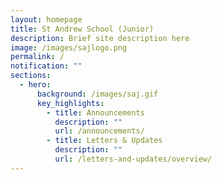 ```yaml
---
layout: homepage
title: St Andrew School (Junior)
description: Brief site description here
image: /images/sajlogo.png
permalink: /
notification: ""
sections:
  - hero:
      background: /images/saj.gif
      key_highlights:
        - title: Announcements
          description: ""
          url: /announcements/
        - title: Letters & Updates
          description: ""
          url: /letters-and-updates/overview/
---
```

